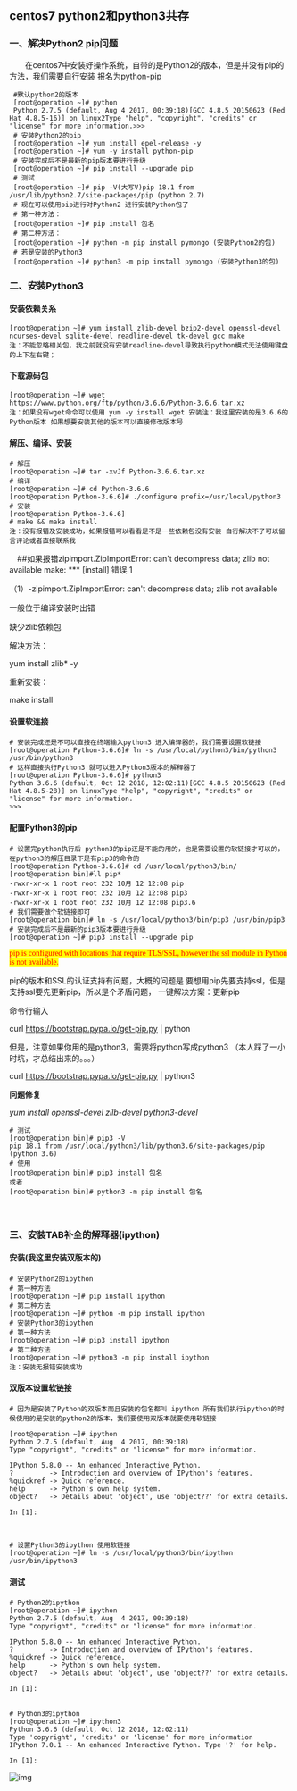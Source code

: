 ## **centos7 python2和python3共存**



### **一、解决Python2 pip问题**

　　在centos7中安装好操作系统，自带的是Python2的版本，但是并没有pip的方法，我们需要自行安装 报名为python-pip

```ssh
 #默认python2的版本
 [root@operation ~]# python
 Python 2.7.5 (default, Aug 4 2017, 00:39:18)[GCC 4.8.5 20150623 (Red Hat 4.8.5-16)] on linux2Type "help", "copyright", "credits" or "license" for more information.>>> 
 # 安装Python2的pip
 [root@operation ~]# yum install epel-release -y
 [root@operation ~]# yum -y install python-pip 
 # 安装完成后不是最新的pip版本要进行升级
 [root@operation ~]# pip install --upgrade pip 
 # 测试
 [root@operation ~]# pip -V(大写V)pip 18.1 from /usr/lib/python2.7/site-packages/pip (python 2.7)
 # 现在可以使用pip进行对Python2 进行安装Python包了
 # 第一种方法：
 [root@operation ~]# pip install 包名 
 # 第二种方法：
 [root@operation ~]# python -m pip install pymongo (安装Python2的包) 
 # 若是安装的Python3
 [root@operation ~]# python3 -m pip install pymongo (安装Python3的包)

```

### **二、安装Python3**

#### 安装依赖关系

```ssh
[root@operation ~]# yum install zlib-devel bzip2-devel openssl-devel ncurses-devel sqlite-devel readline-devel tk-devel gcc make 
注：不能忽略相关包，我之前就没有安装readline-devel导致执行python模式无法使用键盘的上下左右键；
```



#### 下载源码包

```SSH
[root@operation ~]# wget https://www.python.org/ftp/python/3.6.6/Python-3.6.6.tar.xz 
注：如果没有wget命令可以使用 yum -y install wget 安装注：我这里安装的是3.6.6的Python版本 如果想要安装其他的版本可以直接修改版本号
```





#### 解压、编译、安装

```SSH
# 解压
[root@operation ~]# tar -xvJf Python-3.6.6.tar.xz 
# 编译
[root@operation ~]# cd Python-3.6.6
[root@operation Python-3.6.6]# ./configure prefix=/usr/local/python3 
# 安装
[root@operation Python-3.6.6]
# make && make install 
注：没有报错及安装成功，如果报错可以看看是不是一些依赖包没有安装 自行解决不了可以留言评论或者直接联系我
```



　##如果报错zipimport.ZipImportError: can't decompress data; zlib not available make: *** [install] 错误 1

（1）-zipimport.ZipImportError: can't decompress data; zlib not available

一般位于编译安装时出错

缺少zlib依赖包

解决方法：

yum install zlib* -y

重新安装：

make install

#### 设置软连接

```ssh
# 安装完成还是不可以直接在终端输入python3 进入编译器的，我们需要设置软链接[root@operation Python-3.6.6]# ln -s /usr/local/python3/bin/python3 /usr/bin/python3 
# 这样直接执行Python3 就可以进入Python3版本的解释器了
[root@operation Python-3.6.6]# python3
Python 3.6.6 (default, Oct 12 2018, 12:02:11)[GCC 4.8.5 20150623 (Red Hat 4.8.5-28)] on linuxType "help", "copyright", "credits" or "license" for more information.
>>>
```

#### 配置Python3的pip

```ssh
# 设置完python执行后 python3的pip还是不能的用的，也是需要设置的软链接才可以的，在python3的解压目录下是有pip3的命令的
[root@operation Python-3.6.6]# cd /usr/local/python3/bin/
[root@operation bin]#ll pip*
-rwxr-xr-x 1 root root 232 10月 12 12:08 pip
-rwxr-xr-x 1 root root 232 10月 12 12:08 pip3
-rwxr-xr-x 1 root root 232 10月 12 12:08 pip3.6
# 我们需要做个软链接即可
[root@operation bin]# ln -s /usr/local/python3/bin/pip3 /usr/bin/pip3 
# 安装完成后不是最新的pip3版本要进行升级
[root@operation ~]# pip3 install --upgrade pip
```

<span style='color:red;background:yellow;font-size:字体大小;font-family:微软雅黑;'>pip is configured with locations that require TLS/SSL, however the ssl module in Python is not available.</span> 

pip的版本和SSL的认证支持有问题，大概的问题是 要想用pip先要支持ssl，但是支持ssl要先更新pip，所以是个矛盾问题， 一键解决方案：更新pip

命令行输入

curl https://bootstrap.pypa.io/get-pip.py | python

但是，注意如果你用的是python3，需要将python写成python3 （本人踩了一小时坑，才总结出来的。。。）

curl https://bootstrap.pypa.io/get-pip.py | python3

**问题修复**

*yum install openssl-devel zilb-devel python3-devel*

```ssh
# 测试
[root@operation bin]# pip3 -V
pip 18.1 from /usr/local/python3/lib/python3.6/site-packages/pip (python 3.6) 
# 使用
[root@operation bin]# pip3 install 包名 
或者
[root@operation bin]# python3 -m pip install 包名
```

　　

### **三、安装TAB补全的解释器(ipython)**

####  安装(我这里安装双版本的)

```ssh
# 安装Python2的ipython
# 第一种方法
[root@operation ~]# pip install ipython
# 第二种方法
[root@operation ~]# python -m pip install ipython
# 安装Python3的ipython
# 第一种方法
[root@operation ~]# pip3 install ipython
# 第二种方法
[root@operation ~]# python3 -m pip install ipython 
注：安装无报错安装成功
```

####  双版本设置软链接

```
# 因为是安装了Python的双版本而且安装的包名都叫 ipython 所有我们执行ipython的时候使用的是安装的python2的版本，我们要使用双版本就要使用软链接
 
[root@operation ~]# ipython
Python 2.7.5 (default, Aug  4 2017, 00:39:18)
Type "copyright", "credits" or "license" for more information.
 
IPython 5.8.0 -- An enhanced Interactive Python.
?         -> Introduction and overview of IPython's features.
%quickref -> Quick reference.
help      -> Python's own help system.
object?   -> Details about 'object', use 'object??' for extra details.
 
In [1]:
 
 
 
# 设置Python3的ipython 使用软链接
[root@operation ~]# ln -s /usr/local/python3/bin/ipython /usr/bin/ipython3
```

#### 测试

```
# Python2的ipython
[root@operation ~]# ipython
Python 2.7.5 (default, Aug  4 2017, 00:39:18)
Type "copyright", "credits" or "license" for more information.
 
IPython 5.8.0 -- An enhanced Interactive Python.
?         -> Introduction and overview of IPython's features.
%quickref -> Quick reference.
help      -> Python's own help system.
object?   -> Details about 'object', use 'object??' for extra details.
 
In [1]:
 
 
# Python3的ipython
[root@operation ~]# ipython3
Python 3.6.6 (default, Oct 12 2018, 12:02:11)
Type 'copyright', 'credits' or 'license' for more information
IPython 7.0.1 -- An enhanced Interactive Python. Type '?' for help.
 
In [1]: 
```

![img](D:\work\notbook\xinsixiangyi7@163.com\bc352c2f94894602811faede9f1fd61b\49-788521031.png)